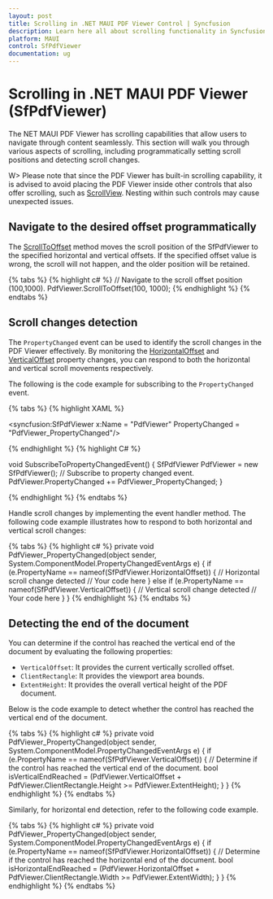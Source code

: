```yaml
---
layout: post
title: Scrolling in .NET MAUI PDF Viewer Control | Syncfusion
description: Learn here all about scrolling functionality in Syncfusion .NET MAUI PDF Viewer (SfPdfViewer) control, its elements and more.
platform: MAUI
control: SfPdfViewer
documentation: ug
---
```


# Scrolling in .NET MAUI PDF Viewer (SfPdfViewer)

The NET MAUI PDF Viewer has scrolling capabilities that allow users to navigate through content seamlessly. This section will walk you through various aspects of scrolling, including programmatically setting scroll positions and detecting scroll changes.

W> Please note that since the PDF Viewer has built-in scrolling capability, it is advised to avoid placing the PDF Viewer inside other controls that also offer scrolling, such as [ScrollView](https://learn.microsoft.com/en-us/dotnet/maui/user-interface/controls/scrollview?view=net-maui-8.0). Nesting within such controls may cause unexpected issues.

## Navigate to the desired offset programmatically

The [ScrollToOffset](https://help.syncfusion.com/cr/maui/Syncfusion.Maui.PdfViewer.SfPdfViewer.html#Syncfusion_Maui_PdfViewer_SfPdfViewer_ScrollToOffset_System_Double_System_Double_) method moves the scroll position of the SfPdfViewer to the specified horizontal and vertical offsets. If the specified offset value is wrong, the scroll will not happen, and the older position will be retained.

{% tabs %}
{% highlight c# %}
// Navigate to the scroll offset position (100,1000).
PdfViewer.ScrollToOffset(100, 1000);
{% endhighlight %}
{% endtabs %}

## Scroll changes detection

The `PropertyChanged` event can be used to identify the scroll changes in the PDF Viewer effectively. By monitoring the [HorizontalOffset](https://help.syncfusion.com/cr/maui/Syncfusion.Maui.PdfViewer.SfPdfViewer.html#Syncfusion_Maui_PdfViewer_SfPdfViewer_HorizontalOffset) and [VerticalOffset](https://help.syncfusion.com/cr/maui/Syncfusion.Maui.PdfViewer.SfPdfViewer.html#Syncfusion_Maui_PdfViewer_SfPdfViewer_VerticalOffset) property changes, you can respond to both the horizontal and vertical scroll movements respectively. 

The following is the code example for subscribing to the `PropertyChanged` event.

{% tabs %}
{% highlight XAML %}

<syncfusion:SfPdfViewer 
    x:Name = "PdfViewer" PropertyChanged = "PdfViewer_PropertyChanged"/>

{% endhighlight %}
{% highlight C# %}

void SubscribeToPropertyChangedEvent()
{
    SfPdfViewer PdfViewer = new SfPdfViewer();
    // Subscribe to property changed event.
    PdfViewer.PropertyChanged += PdfViewer_PropertyChanged;
}

{% endhighlight %}
{% endtabs %}

Handle scroll changes by implementing the event handler method. The following code example illustrates how to respond to both horizontal and vertical scroll changes:

{% tabs %}
{% highlight c# %}
private void PdfViewer_PropertyChanged(object sender, 
    System.ComponentModel.PropertyChangedEventArgs e)
{
    if (e.PropertyName == nameof(SfPdfViewer.HorizontalOffset))
    {
        // Horizontal scroll change detected
        // Your code here
    }
    else if (e.PropertyName == nameof(SfPdfViewer.VerticalOffset))
    {
        // Vertical scroll change detected
        // Your code here
    }
}
{% endhighlight %}
{% endtabs %}

## Detecting the end of the document

You can determine if the control has reached the vertical end of the document by evaluating the following properties:

* `VerticalOffset`: It provides the current vertically scrolled offset.
* `ClientRectangle`: It provides the viewport area bounds.
* `ExtentHeight`: It provides the overall vertical height of the PDF document.

Below is the code example to detect whether the control has reached the vertical end of the document.

{% tabs %}
{% highlight c# %}
private void PdfViewer_PropertyChanged(object sender, 
    System.ComponentModel.PropertyChangedEventArgs e)
{
    if (e.PropertyName == nameof(SfPdfViewer.VerticalOffset))
    {
        // Determine if the control has reached the vertical end of the document.
        bool isVerticalEndReached = (PdfViewer.VerticalOffset + 
            PdfViewer.ClientRectangle.Height >= PdfViewer.ExtentHeight);
    }
}
{% endhighlight %}
{% endtabs %}

Similarly, for horizontal end detection, refer to the following code example.

{% tabs %}
{% highlight c# %}
private void PdfViewer_PropertyChanged(object sender, 
    System.ComponentModel.PropertyChangedEventArgs e)
{
    if (e.PropertyName == nameof(SfPdfViewer.HorizontalOffset))
    {
        // Determine if the control has reached the horizontal end of the document.
        bool isHorizontalEndReached = (PdfViewer.HorizontalOffset + 
            PdfViewer.ClientRectangle.Width >= PdfViewer.ExtentWidth);
    }
}
{% endhighlight %}
{% endtabs %}